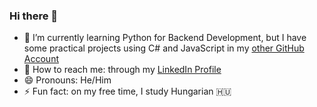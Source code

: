 ### Hi there 👋

- 🌱 I’m currently learning Python for Backend Development, but I have some practical projects using C# and JavaScript in my [other GitHub Account](https://github.com/matheuspascui)
- 📧 How to reach me: through my [LinkedIn Profile](https://www.linkedin.com/in/matheus-ziantoni-pascui/)
- 😄 Pronouns: He/Him
- ⚡ Fun fact: on my free time, I study Hungarian 🇭🇺
